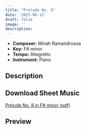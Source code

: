 ```yaml
---
title: "Prelude No. 8"
date: '2025-06-12'
draft: false
image: ''
description:
---
```


- **Composer:** Minah Ramandrosoa
- **Key:** F# minor
- **Tempo:** Allegretto
- **Instrument:** Piano

<!--more-->
## Description



 ## Download Sheet Music

[Prelude No. 8 in F# minor (pdf)](/pdfs/Prelude%20No.8%20in%20Fsharpminor.pdf)

 ## Preview 
 